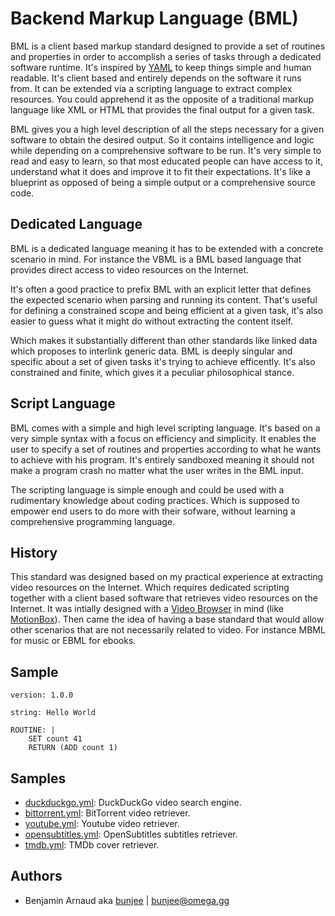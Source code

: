 # Backend Markup Language (BML)

BML is a client based markup standard designed to provide a set of routines and properties in order
to accomplish a series of tasks through a dedicated software runtime. It's inspired by [YAML](https://en.wikipedia.org/wiki/YAML)
to keep things simple and human readable. It's client based and entirely depends on the software it
runs from. It can be extended via a scripting language to extract complex resources. You could
apprehend it as the opposite of a traditional markup language like XML or HTML that provides the
final output for a given task.

BML gives you a high level description of all the steps necessary for a given software to obtain
the desired output. So it contains intelligence and logic while depending on a comprehensive
software to be run. It's very simple to read and easy to learn, so that most educated people can
have access to it, understand what it does and improve it to fit their expectations. It's like a
blueprint as opposed of being a simple output or a comprehensive source code.

## Dedicated Language

BML is a dedicated language meaning it has to be extended with a concrete scenario in mind. For
instance the VBML is a BML based language that provides direct access to video resources on the
Internet.

It's often a good practice to prefix BML with an explicit letter that defines the expected scenario
when parsing and running its content. That's useful for defining a constrained scope and being
efficient at a given task, it's also easier to guess what it might do without extracting the
content itself.

Which makes it substantially different than other standards like linked data which proposes to
interlink generic data. BML is deeply singular and specific about a set of given tasks it's trying
to achieve efficently. It's also constrained and finite, which gives it a peculiar philosophical
stance.

## Script Language

BML comes with a simple and high level scripting language. It's based on a very simple syntax with
a focus on efficiency and simplicity. It enables the user to specify a set of routines and
properties according to what he wants to achieve with his program. It's entirely sandboxed meaning
it should not make a program crash no matter what the user writes in the BML input.

The scripting language is simple enough and could be used with a rudimentary knowledge about coding
practices. Which is supposed to empower end users to do more with their sofware, without learning
a comprehensive programming language.

## History

This standard was designed based on my practical experience at extracting video resources on the
Internet. Which requires dedicated scripting together with a client based software that retrieves
video resources on the Internet. It was intially designed with a [Video Browser](http://omega.gg/about/VideoBrowser)
in mind (like [MotionBox](http://omega.gg/MotionBox)). Then came the idea of having a base standard
that would allow other scenarios that are not necessarily related to video. For instance MBML for
music or EBML for ebooks.

## Sample

```
version: 1.0.0

string: Hello World

ROUTINE: |
    SET count 41
    RETURN (ADD count 1)
```

## Samples

- [duckduckgo.yml](https://github.com/omega-gg/backend/blob/master/duckduckgo.vbml): DuckDuckGo video search engine.
- [bittorrent.yml](https://github.com/omega-gg/backend/blob/master/bittorrent.vbml): BitTorrent video retriever.
- [youtube.yml](https://github.com/omega-gg/backend/blob/master/youtube.vbml): Youtube video retriever.
- [opensubtitles.yml](https://github.com/omega-gg/backend/blob/master/opensubtitles.vbml): OpenSubtitles subtitles retriever.
- [tmdb.yml](https://github.com/omega-gg/backend/blob/master/tmdb.vbml): TMDb cover retriever.

## Authors

- Benjamin Arnaud aka [bunjee](http://bunjee.me) | <bunjee@omega.gg>

